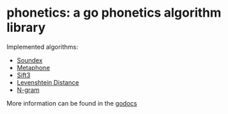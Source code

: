phonetics: a go phonetics algorithm library
=========================================================

Implemented algorithms:

* [Soundex](http://en.wikipedia.org/wiki/Soundex)
* [Metaphone](http://en.wikipedia.org/wiki/Metaphone)
* [Sift3](http://siderite.blogspot.com/2007/04/super-fast-and-accurate-string-distance.html)
* [Levenshtein Distance](http://en.wikipedia.org/wiki/Levenshtein_distance)
* [N-gram](http://en.wikipedia.org/wiki/N-gram)

More information can be found in the [godocs](http://go.pkgdoc.org/github.com/CasualSuperman/phonetics)
